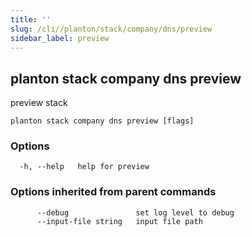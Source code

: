 ```yaml
---
title: ''
slug: /cli//planton/stack/company/dns/preview
sidebar_label: preview
---
```

## planton stack company dns preview

preview stack

```
planton stack company dns preview [flags]
```

### Options

```
  -h, --help   help for preview
```

### Options inherited from parent commands

```
      --debug               set log level to debug
      --input-file string   input file path
```

